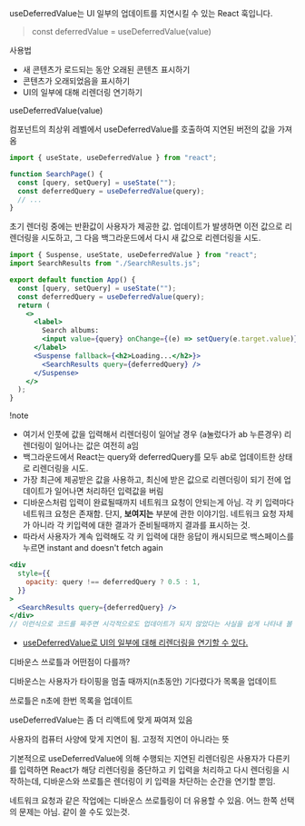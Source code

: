 useDeferredValue는 UI 일부의 업데이트를 지연시킬 수 있는 React 훅입니다.

> const deferredValue = useDeferredValue(value)

사용법

- 새 콘텐츠가 로드되는 동안 오래된 콘텐츠 표시하기
- 콘텐츠가 오래되었음을 표시하기
- UI의 일부에 대해 리렌더링 연기하기

useDeferredValue(value)

컴포넌트의 최상위 레벨에서 useDeferredValue를 호출하여 지연된 버전의 값을 가져옴

```jsx
import { useState, useDeferredValue } from "react";

function SearchPage() {
  const [query, setQuery] = useState("");
  const deferredQuery = useDeferredValue(query);
  // ...
}
```

초기 렌더링 중에는 반환값이 사용자가 제공한 값. 업데이트가 발생하면 이전 값으로 리렌더링을 시도하고, 그 다음 백그라운드에서 다시 새 값으로 리렌더링을 시도.

```jsx
import { Suspense, useState, useDeferredValue } from "react";
import SearchResults from "./SearchResults.js";

export default function App() {
  const [query, setQuery] = useState("");
  const deferredQuery = useDeferredValue(query);
  return (
    <>
      <label>
        Search albums:
        <input value={query} onChange={(e) => setQuery(e.target.value)} />
      </label>
      <Suspense fallback={<h2>Loading...</h2>}>
        <SearchResults query={deferredQuery} />
      </Suspense>
    </>
  );
}
```

!note

- 여기서 인풋에 값을 입력해서 리렌더링이 일어날 경우 (a눌렀다가 ab 누른경우) 리렌더링이 일어나는 값은 여전히 a임
- 백그라운드에서 React는 query와 deferredQuery를 모두 ab로 업데이트한 상태로 리렌더링을 시도.
- 가장 최근에 제공받은 값을 사용하고, 최신에 받은 값으로 리렌더링이 되기 전에 업데이트가 일어나면 처리하던 입력값을 버림
- 디바운스처럼 입력이 완료될때까지 네트워크 요청이 안되는게 아님. 각 키 입력마다 네트워크 요청은 존재함. 단지, **보여지는** 부분에 관한 이야기임. 네트워크 요청 자체가 아니라 각 키입력에 대한 결과가 준비될때까지 결과를 표시하는 것.
- 따라서 사용자가 계속 입력해도 각 키 입력에 대한 응답이 캐시되므로 백스페이스를 누르면 instant and doesn't fetch again

```jsx
<div
  style={{
    opacity: query !== deferredQuery ? 0.5 : 1,
  }}
>
  <SearchResults query={deferredQuery} />
</div>
// 이런식으로 코드를 짜주면 시각적으로도 업데이트가 되지 않았다는 사실을 쉽게 나타내 볼 수 있다.
```

- [useDeferredValue로 UI의 일부에 대해 리렌더링을 연기할 수 있다.](https://react-ko.dev/reference/react/useDeferredValue#examples)

디바운스 쓰로틀과 어떤점이 다를까?

디바운스는 사용자가 타이핑을 멈출 때까지(n초동안) 기다렸다가 목록을 업데이트

쓰로틀은 n초에 한번 목록을 업데이트

useDeferredValue는 좀 더 리액트에 맞게 짜여져 있음

사용자의 컴퓨터 사양에 맞게 지연이 됨. 고정적 지연이 아니라는 뜻

기본적으로 useDeferredValue에 의해 수행되는 지연된 리렌더링은 사용자가 다른키를 입력하면 React가 해당 리렌더링을 중단하고 키 입력을 처리하고 다시 렌더링을 시작하는데, 디바운스와 쓰로틀은 렌더링이 키 입력을 차단하는 순간을 연기할 뿐임.

네트워크 요청과 같은 작업에는 디바운스 쓰로틀링이 더 유용할 수 있음. 어느 한쪽 선택의 문제는 아님. 같이 쓸 수도 있는것.
